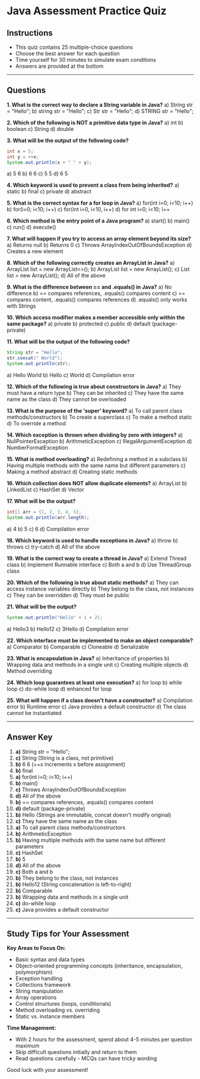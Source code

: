 # Java Assessment Practice Quiz

## Instructions
- This quiz contains 25 multiple-choice questions
- Choose the best answer for each question
- Time yourself for 30 minutes to simulate exam conditions
- Answers are provided at the bottom

---

## Questions

**1. What is the correct way to declare a String variable in Java?**
a) String str = "Hello";
b) string str = "Hello";
c) Str str = "Hello";
d) STRING str = "Hello";

**2. Which of the following is NOT a primitive data type in Java?**
a) int
b) boolean
c) String
d) double

**3. What will be the output of the following code?**
```java
int x = 5;
int y = ++x;
System.out.println(x + " " + y);
```
a) 5 6
b) 6 6
c) 5 5
d) 6 5

**4. Which keyword is used to prevent a class from being inherited?**
a) static
b) final
c) private
d) abstract

**5. What is the correct syntax for a for loop in Java?**
a) for(int i=0; i<10; i++)
b) for(i=0; i<10; i++)
c) for(int i=0, i<10, i++)
d) for int i=0; i<10; i++

**6. Which method is the entry point of a Java program?**
a) start()
b) main()
c) run()
d) execute()

**7. What will happen if you try to access an array element beyond its size?**
a) Returns null
b) Returns 0
c) Throws ArrayIndexOutOfBoundsException
d) Creates a new element

**8. Which of the following correctly creates an ArrayList in Java?**
a) ArrayList<String> list = new ArrayList<>();
b) ArrayList list = new ArrayList<String>();
c) List<String> list = new ArrayList<String>();
d) All of the above

**9. What is the difference between == and .equals() in Java?**
a) No difference
b) == compares references, .equals() compares content
c) == compares content, .equals() compares references
d) .equals() only works with Strings

**10. Which access modifier makes a member accessible only within the same package?**
a) private
b) protected
c) public
d) default (package-private)

**11. What will be the output of the following code?**
```java
String str = "Hello";
str.concat(" World");
System.out.println(str);
```
a) Hello World
b) Hello
c) World
d) Compilation error

**12. Which of the following is true about constructors in Java?**
a) They must have a return type
b) They can be inherited
c) They have the same name as the class
d) They cannot be overloaded

**13. What is the purpose of the 'super' keyword?**
a) To call parent class methods/constructors
b) To create a superclass
c) To make a method static
d) To override a method

**14. Which exception is thrown when dividing by zero with integers?**
a) NullPointerException
b) ArithmeticException
c) IllegalArgumentException
d) NumberFormatException

**15. What is method overloading?**
a) Redefining a method in a subclass
b) Having multiple methods with the same name but different parameters
c) Making a method abstract
d) Creating static methods

**16. Which collection does NOT allow duplicate elements?**
a) ArrayList
b) LinkedList
c) HashSet
d) Vector

**17. What will be the output?**
```java
int[] arr = {1, 2, 3, 4, 5};
System.out.println(arr.length);
```
a) 4
b) 5
c) 6
d) Compilation error

**18. Which keyword is used to handle exceptions in Java?**
a) throw
b) throws
c) try-catch
d) All of the above

**19. What is the correct way to create a thread in Java?**
a) Extend Thread class
b) Implement Runnable interface
c) Both a and b
d) Use ThreadGroup class

**20. Which of the following is true about static methods?**
a) They can access instance variables directly
b) They belong to the class, not instances
c) They can be overridden
d) They must be public

**21. What will be the output?**
```java
System.out.println("Hello" + 1 + 2);
```
a) Hello3
b) Hello12
c) 3Hello
d) Compilation error

**22. Which interface must be implemented to make an object comparable?**
a) Comparator
b) Comparable
c) Cloneable
d) Serializable

**23. What is encapsulation in Java?**
a) Inheritance of properties
b) Wrapping data and methods in a single unit
c) Creating multiple objects
d) Method overriding

**24. Which loop guarantees at least one execution?**
a) for loop
b) while loop
c) do-while loop
d) enhanced for loop

**25. What will happen if a class doesn't have a constructor?**
a) Compilation error
b) Runtime error
c) Java provides a default constructor
d) The class cannot be instantiated

---

## Answer Key

1. **a)** String str = "Hello";
2. **c)** String (String is a class, not primitive)
3. **b)** 6 6 (++x increments x before assignment)
4. **b)** final
5. **a)** for(int i=0; i<10; i++)
6. **b)** main()
7. **c)** Throws ArrayIndexOutOfBoundsException
8. **d)** All of the above
9. **b)** == compares references, .equals() compares content
10. **d)** default (package-private)
11. **b)** Hello (Strings are immutable, concat doesn't modify original)
12. **c)** They have the same name as the class
13. **a)** To call parent class methods/constructors
14. **b)** ArithmeticException
15. **b)** Having multiple methods with the same name but different parameters
16. **c)** HashSet
17. **b)** 5
18. **d)** All of the above
19. **c)** Both a and b
20. **b)** They belong to the class, not instances
21. **b)** Hello12 (String concatenation is left-to-right)
22. **b)** Comparable
23. **b)** Wrapping data and methods in a single unit
24. **c)** do-while loop
25. **c)** Java provides a default constructor

---

## Study Tips for Your Assessment

**Key Areas to Focus On:**
- Basic syntax and data types
- Object-oriented programming concepts (inheritance, encapsulation, polymorphism)
- Exception handling
- Collections framework
- String manipulation
- Array operations
- Control structures (loops, conditionals)
- Method overloading vs. overriding
- Static vs. instance members

**Time Management:**
- With 2 hours for the assessment, spend about 4-5 minutes per question maximum
- Skip difficult questions initially and return to them
- Read questions carefully - MCQs can have tricky wording

Good luck with your assessment!
